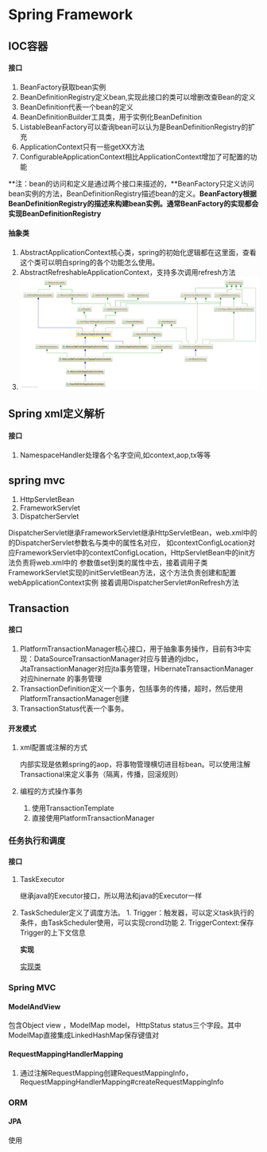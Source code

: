 # Spring Framework

## IOC容器

#### 接口

1. BeanFactory获取bean实例
2. BeanDefinitionRegistry定义bean,实现此接口的类可以增删改查Bean的定义
3. BeanDefinition代表一个bean的定义
4. BeanDefinitionBuilder工具类，用于实例化BeanDefinition
5. ListableBeanFactory可以查询bean可以认为是BeanDefinitionRegistry的扩充
6. ApplicationContext只有一些getXX方法
7. ConfigurableApplicationContext相比ApplicationContext增加了可配置的功能

**注：bean的访问和定义是通过两个接口来描述的，**BeanFactory只定义访问bean实例的方法，BeanDefinitionRegistry描述bean的定义。**BeanFactory根据BeanDefinitionRegistry的描述来构建bean实例。**通常BeanFactory的实现都会实现**BeanDefinitionRegistry**

#### 抽象类

1. AbstractApplicationContext核心类，spring的初始化逻辑都在这里面，查看这个类可以明白spring的各个功能怎么使用。
2. AbstractRefreshableApplicationContext，支持多次调用refresh方法
3. ![](../assets/applicationcontext.png)

## Spring xml定义解析

#### 接口

1. NamespaceHandler处理各个名字空间,如context,aop,tx等等
## spring mvc
1. HttpServletBean
2. FrameworkServlet
3. DispatcherServlet

DispatcherServlet继承FrameworkServlet继承HttpServletBean，web.xml中的的DispatcherServlet参数名与类中的属性名对应，
如contextConfigLocation对应FrameworkServlet中的contextConfigLocation，HttpServletBean中的init方法负责将web.xml中的
参数值set到类的属性中去，接着调用子类FrameworkServlet实现的initServletBean方法，这个方法负责创建和配置webApplicationContext实例
接着调用DispatcherServlet#onRefresh方法
## Transaction

#### 接口

1. PlatformTransactionManager核心接口，用于抽象事务操作，目前有3中实现：DataSourceTransactionManager对应与普通的jdbc，JtaTransactionManager对应jta事务管理，HibernateTransactionManager对应hinernate 的事务管理
2. TransactionDefinition定义一个事务，包括事务的传播，超时，然后使用PlatformTransactionManager创建
3. TransactionStatus代表一个事务。

#### 开发模式

1. xml配置或注解的方式

   内部实现是依赖spring的aop，将事物管理横切进目标bean。可以使用注解Transactional来定义事务（隔离，传播，回滚规则）

2. 编程的方式操作事务
   1. 使用TransactionTemplate
   2. 直接使用PlatformTransactionManager

### 任务执行和调度

#### 接口

1. TaskExecutor

   继承java的Executor接口，所以用法和java的Executor一样

2. TaskScheduler定义了调度方法。 1. Trigger：触发器，可以定义task执行的条件，由TaskScheduler使用，可以实现crond功能 2. TriggerContext:保存Trigger的上下文信息

   **实现**

   [实现类](http://docs.spring.io/spring/docs/3.2.18.RELEASE/spring-framework-reference/htmlsingle/#scheduling)




### Spring MVC

#### ModelAndView
包含Object view ，ModelMap model， HttpStatus status三个字段。其中ModelMap直接集成LinkedHashMap保存键值对
#### RequestMappingHandlerMapping
1. 通过注解RequestMapping创建RequestMappingInfo，RequestMappingHandlerMapping#createRequestMappingInfo


### ORM

#### JPA
使用

